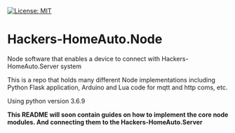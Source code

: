 [![License: MIT](https://img.shields.io/badge/License-MIT-blue.svg)](https://github.com/wiseby/Hackers-HomeAuto.Node/blob/LICENSE)

# Hackers-HomeAuto.Node

Node software that enables a device to connect with Hackers-HomeAuto.Server system

This is a repo that holds many different Node implementations including Python Flask application, Arduino and Lua code for mqtt and http coms, etc.

Using python version 3.6.9

**This README will soon contain guides on how to implement the core node modules. And connecting them to the Hackers-HomeAuto.Server**
